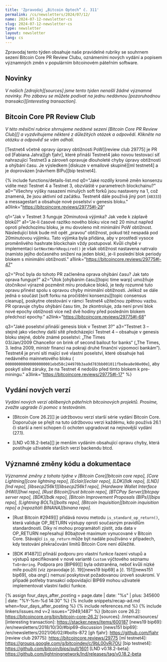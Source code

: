 ```yaml
---
title: 'Zpravodaj „Bitcoin Optech” č. 311'
permalink: /cs/newsletters/2024/07/12/
name: 2024-07-12-newsletter-cs
slug: 2024-07-12-newsletter-cs
type: newsletter
layout: newsletter
lang: cs
---
```

Zpravodaj tento týden obsahuje naše pravidelné rubriky se souhrnem sezení
Bitcoin Core PR Review Clubu, oznámeními nových vydání a popisem významných
změn v populárním bitcoinovém páteřním software.

## Novinky

*V našich [zdrojích][sources] jsme tento týden nenašli žádné významné novinky.
Pro zábavu se můžete podívat na jednu nedávnou [pozoruhodnou
transakci][interesting transaction].*

## Bitcoin Core PR Review Club

*V této měsíční rubrice shrnujeme nedávné sezení [Bitcoin Core PR Review Club][] a
vyzdvihujeme některé z důležitých otázek a odpovědí. Klikněte na otázku a odpověď se vám odhalí.*

[Testnet4 včetně opravy úpravy obtížnosti PoW][review club 29775] je PR od
[Fabiana Jahra][gh fjahr], které přináší Testnet4 jako novou testovací síť
nahrazující Testnet3 a zároveň opravuje dlouholeté chyby úpravy obtížnosti
a ohýbání času. Je výsledkem [diskuze v emailové skupině][ml testnet4] a
je doprovázen [návrhem BIPu][bip testnet4].

{% include functions/details-list.md
  q0="Jaké rozdíly kromě změn konsenzu vidíte mezi Testnet 4 a Testnet 3,
  obzvláště v parametrech blockchainu?"
  a0="Všechny výšky nasazení minulých soft forků jsou nastaveny na 1,
  což znamená, že jsou aktivní od začátku. Testnet4 dále používá jiný
  port (`48333`) a messagestart a obsahuje nové poselství v genesis bloku."
  a0link="https://bitcoincore.reviews/29775#l-29"

  q1="Jak v Testnet 3 funguje 20minutová výjimka? Jak vede k záplavě bloků?"
  a1="Je-li časové razítko nového bloku více než 20 minut napřed oproti
  předchozímu bloku, je mu dovoleno mít minimální PoW obtížnost. Následující
  blok bude mít opět „pravou“ obtížnost, pokud též nespadá pod 20minutovou
  výjimku. Tato výjimka byla přidána, aby v prostředí vysoce proměnlivého
  hashrate blockchain vždy postupoval. Kvůli chybě v implementaci
  `GetNextWorkRequired()` je však obtížnost nastavena natrvalo (namísto
  jejího dočasného snížení na jeden blok), je-li poslední blok periody
  blokem s minimální obtížností."
  a1link="https://bitcoincore.reviews/29775#l-47"

  q2="Proč byla do tohoto PR začleněna oprava ohýbání času? Jak tato oprava
  funguje?"
  a2="Útok [ohýbáním času][topic time warp] umožňuje útočníkovi výrazně pozměnit
  míru produkce bloků, je tedy rozumné tuto opravu přinést spolu s opravou chyby
  minimální obtížnosti. Jelikož se dále jedná o součást [soft forku na pročištění
  konsenzu][topic consensus cleanup], poskytne otestování v rámci Testnet4
  užitečnou zpětnou vazbu. PR opravuje chybu ohýbání času tím, že zkontroluje,
  zda není první blok nové epochy obtížnosti více než dvě hodiny před posledním
  blokem předchozí epochy."
  a2link="https://bitcoincore.reviews/29775#l-68"

  q3="Jaké poselství přináší genesis blok v Testnet 3?"
  a3="Testnet 3 – stejně jako všechny další sítě předcházející Testnet 4 –
  obsahuje v genesis bloku stejné, dobře známé poselství: „The Times
  03/Jan/2009 Chancellor on brink of second bailout for banks“ („The Times, 3.
  ledna 2009, ministr financí na pokraji druhé finanční výpomoci bankám”). Testnet4
  je první sítí mající své vlastní poselství, které obsahuje haš
  nedávného mainnetového bloku (
  `000000000000000000001ebd58c244970b3aa9d783bb001011fbe8ea8e98e00e`), aby
  poskytl silné záruky, že na Testnet 4 nedošlo před tímto blokem k
  pre-miningu."
  a3link="https://bitcoincore.reviews/29775#l-17"
%}

## Vydání nových verzí

*Vydání nových verzí oblíbených páteřních bitcoinových projektů. Prosíme,
zvažte upgrade či pomoc s testováním.*

- [Bitcoin Core 26.2][] je údržbovou verzí starší série vydání Bitcoin Core.
  Doporučuje se přejít na tuto údržbovou verzi každému, kdo používá 26.1 či
  starší a není schopen či ochoten upgradovat na nejnovější vydání (27.1).

- [LND v0.18.2-beta][] je menším vydáním obsahující opravu chyby, která postihuje
  uživatele starších verzí backendu btcd.

## Významné změny kódu a dokumentace

_Významné změny z tohoto týdne v [Bitcoin Core][bitcoin core repo], [Core
Lightning][core lightning repo], [Eclair][eclair repo], [LDK][ldk repo],
[LND][lnd repo], [libsecp256k1][libsecp256k1 repo], [Hardware Wallet
Interface (HWI)][hwi repo], [Rust Bitcoin][rust bitcoin repo], [BTCPay
Server][btcpay server repo], [BDK][bdk repo], [Bitcoin Improvement
Proposals (BIPs)][bips repo], [Lightning BOLTs][bolts repo],
[Bitcoin Inquisition][bitcoin inquisition repo] a [repozitáři BINANA][binana
repo]._

- [Rust Bitcoin #2949][] přidává novou metodu `is_standard_op_return()`,
  která validuje OP_RETURN výstupy oproti současným pravidlům standardnosti.
  Díky ní mohou programátoři zjistit, zda data v OP_RETURN nepřesahují 80bajtové
  maximum vynucované v Bitcoin Core. Stávající `is_op_return` může být nadále
  používáno v případech, kdy testování překračování limitů Bitcoin Core není
  důležité.

- [BDK #1487][] přináší podporu pro vlastní funkce řazení vstupů a výstupů
  specifikované v nové variantě `Custom` výčtového seznamu `TxOrdering`.
  Podpora pro [BIP69][] byla odstraněna, neboť kvůli nízké míře použití
  (viz zpravodaje [č. 19][news19 bip69] a [č. 151][news151 bip69], oba _angl._)
  nemusí poskytovat požadovanou úroveň soukromí. V případě potřeby transakcí
  odpovídající BIP69 mohou uživatelé implementovat vlastní řadící funkce.

{% assign four_days_after_posting = page.date | date: "%s" | plus: 345600 | date: "%Y-%m-%d 14:30" %}
{% include snippets/recap-ad.md when=four_days_after_posting %}
{% include references.md %}
{% include linkers/issues.md v=2 issues="2949,1487" %}
[bitcoin core 26.2]: https://bitcoincore.org/bin/bitcoin-core-26.2/
[sources]: /internal/sources/
[interesting transaction]: https://stacker.news/items/600187
[news19 bip69]: /en/newsletters/2018/10/30/#bip69-discussion
[news151 bip69]: /en/newsletters/2021/06/02/#bolts-872
[gh fjahr]: https://github.com/fjahr
[review club 29775]: https://bitcoincore.reviews/29775
[ml testnet4]: https://groups.google.com/g/bitcoindev/c/9bL00vRj7OU
[bip testnet4]: https://github.com/bitcoin/bips/pull/1601
[LND v0.18.2-beta]: https://github.com/lightningnetwork/lnd/releases/tag/v0.18.2-beta
